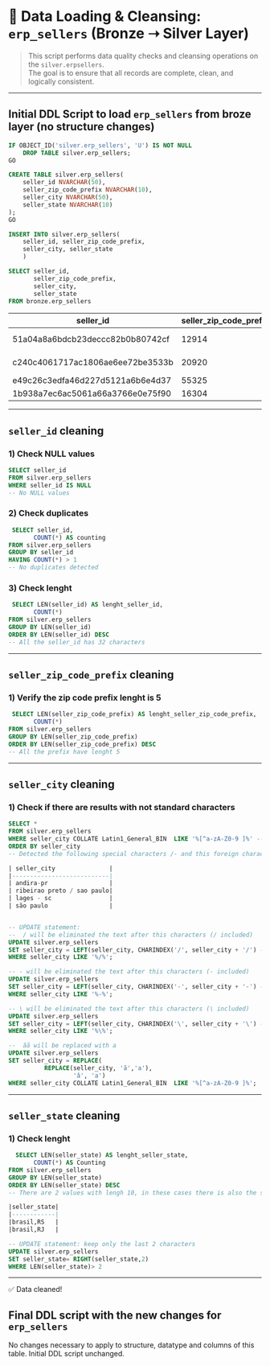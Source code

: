 # 🧹 Data Loading & Cleansing: `erp_sellers` (Bronze ➝ Silver Layer)


> This script performs data quality checks and cleansing operations on the `silver.erpsellers`.  
> The goal is to ensure that all records are complete, clean, and logically consistent.

---
## Initial DDL Script to load `erp_sellers` from broze layer (no structure changes)
```sql
IF OBJECT_ID('silver.erp_sellers', 'U') IS NOT NULL
	DROP TABLE silver.erp_sellers;
GO

CREATE TABLE silver.erp_sellers(
	seller_id NVARCHAR(50),
	seller_zip_code_prefix NVARCHAR(10),
	seller_city NVARCHAR(50),
	seller_state NVARCHAR(10)
);
GO

INSERT INTO silver.erp_sellers(
	seller_id, seller_zip_code_prefix,
	seller_city, seller_state
	)

SELECT seller_id,
	   seller_zip_code_prefix,
	   seller_city,
	   seller_state
FROM bronze.erp_sellers
```
| seller_id                            | seller_zip_code_prefix | seller_city        | seller_state |
|--------------------------------------|------------------------|--------------------|--------------|
| 51a04a8a6bdcb23deccc82b0b80742cf     | 12914                  | braganca paulista  | SP           |
| c240c4061717ac1806ae6ee72be3533b     | 20920                  | rio de janeiro     | RJ           |
| e49c26c3edfa46d227d5121a6b6e4d37     | 55325                  | brejao             | PE           |
| 1b938a7ec6ac5061a66a3766e0e75f90     | 16304                  | penapolis          | SP           |

---

## `seller_id` cleaning
### 1) Check NULL values
```sql
SELECT seller_id
FROM silver.erp_sellers
WHERE seller_id IS NULL
-- No NULL values
```

### 2) Check duplicates
```sql
 SELECT seller_id,
	   COUNT(*) AS counting
FROM silver.erp_sellers
GROUP BY seller_id
HAVING COUNT(*) > 1
-- No duplicates detected
```

### 3) Check lenght
```sql
 SELECT LEN(seller_id) AS lenght_seller_id,
	   COUNT(*)
FROM silver.erp_sellers
GROUP BY LEN(seller_id)
ORDER BY LEN(seller_id) DESC
-- All the seller_id has 32 characters
```
---

##  `seller_zip_code_prefix` cleaning
### 1) Verify the zip code prefix lenght is 5
```sql
 SELECT LEN(seller_zip_code_prefix) AS lenght_seller_zip_code_prefix,
	   COUNT(*)
FROM silver.erp_sellers
GROUP BY LEN(seller_zip_code_prefix)
ORDER BY LEN(seller_zip_code_prefix) DESC
-- All the prefix have lenght 5
```
---

##  `seller_city` cleaning
### 1) Check if there are results with not standard characters
```sql
SELECT *
FROM silver.erp_sellers
WHERE seller_city COLLATE Latin1_General_BIN  LIKE '%[^a-zA-Z0-9 ]%' --empty spaces are allowed
ORDER BY seller_city
-- Detected the following special characters /- and this foreign character âã

| seller_city               |
|---------------------------|
| andira-pr                 | 
| ribeirao preto / sao paulo|
| lages - sc                |
| são paulo                 |


-- UPDATE statement:
--	/ will be eliminated the text after this characters (/ included)
UPDATE silver.erp_sellers
SET seller_city = LEFT(seller_city, CHARINDEX('/', seller_city + '/') - 1)
WHERE seller_city LIKE '%/%';

-- - will be eliminated the text after this characters (- included)
UPDATE silver.erp_sellers
SET seller_city = LEFT(seller_city, CHARINDEX('-', seller_city + '-') - 1)
WHERE seller_city LIKE '%-%';

-- \ will be eliminated the text after this characters (\ included)
UPDATE silver.erp_sellers
SET seller_city = LEFT(seller_city, CHARINDEX('\', seller_city + '\') - 1)
WHERE seller_city LIKE '%\%';

--	âã will be replaced with a
UPDATE silver.erp_sellers
SET seller_city = REPLACE(
		  REPLACE(seller_city, 'ã','a'),
                  'â', 'a')
WHERE seller_city COLLATE Latin1_General_BIN  LIKE '%[^a-zA-Z0-9 ]%';
```
---

## `seller_state` cleaning
### 1) Check lenght
```sql
  SELECT LEN(seller_state) AS lenght_seller_state,
	   COUNT(*) AS Counting
FROM silver.erp_sellers
GROUP BY LEN(seller_state)
ORDER BY LEN(seller_state) DESC
-- There are 2 values with lengh 10, in these cases there is also the state name

|seller_state|
|------------|
|brasil,RS   |
|brasil,RJ   |

-- UPDATE statement: keep only the last 2 characters
UPDATE silver.erp_sellers
SET seller_state= RIGHT(seller_state,2)
WHERE LEN(seller_state)> 2
```
---
✅ Data cleaned!

## Final DDL script with the new changes for `erp_sellers`
No changes necessary to apply to structure, datatype and columns of this table. Initial DDL script unchanged.
